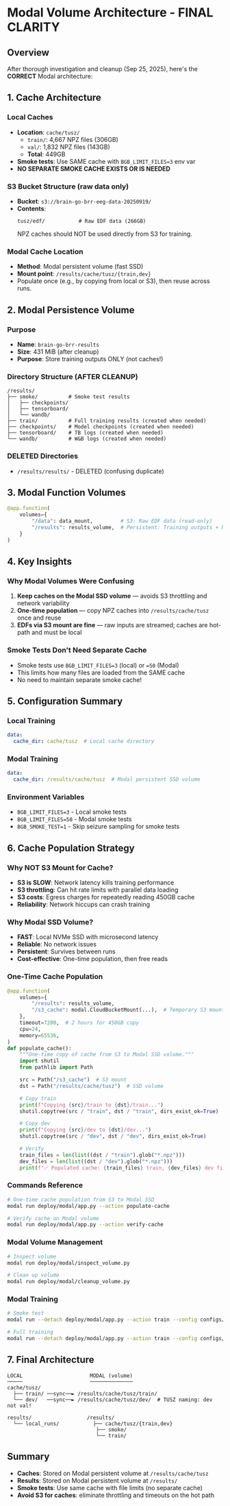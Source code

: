 # Modal Volume Architecture - FINAL CLARITY

## Overview
After thorough investigation and cleanup (Sep 25, 2025), here's the **CORRECT** Modal architecture:

## 1. Cache Architecture

### Local Caches
- **Location**: `cache/tusz/`
  - `train/`: 4,667 NPZ files (306GB)
  - `val/`: 1,832 NPZ files (143GB)
  - **Total**: 449GB
- **Smoke tests**: Use SAME cache with `BGB_LIMIT_FILES=3` env var
- **NO SEPARATE SMOKE CACHE EXISTS OR IS NEEDED**

### S3 Bucket Structure (raw data only)
- **Bucket**: `s3://brain-go-brr-eeg-data-20250919/`
- **Contents**:
  ```
  tusz/edf/           # Raw EDF data (266GB)
  ```
  NPZ caches should NOT be used directly from S3 for training.

### Modal Cache Location
- **Method**: Modal persistent volume (fast SSD)
- **Mount point**: `/results/cache/tusz/{train,dev}`
- Populate once (e.g., by copying from local or S3), then reuse across runs.

## 2. Modal Persistence Volume

### Purpose
- **Name**: `brain-go-brr-results`
- **Size**: 431 MiB (after cleanup)
- **Purpose**: Store training outputs ONLY (not caches!)

### Directory Structure (AFTER CLEANUP)
```
/results/
├── smoke/          # Smoke test results
│   ├── checkpoints/
│   ├── tensorboard/
│   └── wandb/
├── train/          # Full training results (created when needed)
├── checkpoints/    # Model checkpoints (created when needed)
├── tensorboard/    # TB logs (created when needed)
└── wandb/          # W&B logs (created when needed)
```

### DELETED Directories
- `/results/results/` - DELETED (confusing duplicate)

## 3. Modal Function Volumes

```python
@app.function(
    volumes={
        "/data": data_mount,         # S3: Raw EDF data (read‑only)
        "/results": results_volume,  # Persistent: Training outputs + NPZ caches
    }
)
```

## 4. Key Insights

### Why Modal Volumes Were Confusing
1. **Keep caches on the Modal SSD volume** — avoids S3 throttling and network variability
2. **One-time population** — copy NPZ caches into `/results/cache/tusz` once and reuse
3. **EDFs via S3 mount are fine** — raw inputs are streamed; caches are hot-path and must be local

### Smoke Tests Don't Need Separate Cache
- Smoke tests use `BGB_LIMIT_FILES=3` (local) or `=50` (Modal)
- This limits how many files are loaded from the SAME cache
- No need to maintain separate smoke cache!

## 5. Configuration Summary

### Local Training
```yaml
data:
  cache_dir: cache/tusz  # Local cache directory
```

### Modal Training
```yaml
data:
  cache_dir: /results/cache/tusz  # Modal persistent SSD volume
```

### Environment Variables
- `BGB_LIMIT_FILES=3` - Local smoke tests
- `BGB_LIMIT_FILES=50` - Modal smoke tests
- `BGB_SMOKE_TEST=1` - Skip seizure sampling for smoke tests

## 6. Cache Population Strategy

### Why NOT S3 Mount for Cache?
- **S3 is SLOW**: Network latency kills training performance
- **S3 throttling**: Can hit rate limits with parallel data loading
- **S3 costs**: Egress charges for repeatedly reading 450GB cache
- **Reliability**: Network hiccups can crash training

### Why Modal SSD Volume?
- **FAST**: Local NVMe SSD with microsecond latency
- **Reliable**: No network issues
- **Persistent**: Survives between runs
- **Cost-effective**: One-time population, then free reads

### One-Time Cache Population
```python
@app.function(
    volumes={
        "/results": results_volume,
        "/s3_cache": modal.CloudBucketMount(...),  # Temporary S3 mount
    },
    timeout=7200,  # 2 hours for 450GB copy
    cpu=24,
    memory=65536,
)
def populate_cache():
    """One-time copy of cache from S3 to Modal SSD volume."""
    import shutil
    from pathlib import Path

    src = Path("/s3_cache")  # S3 mount
    dst = Path("/results/cache/tusz")  # SSD volume

    # Copy train
    print(f"Copying {src}/train to {dst}/train...")
    shutil.copytree(src / "train", dst / "train", dirs_exist_ok=True)

    # Copy dev
    print(f"Copying {src}/dev to {dst}/dev...")
    shutil.copytree(src / "dev", dst / "dev", dirs_exist_ok=True)

    # Verify
    train_files = len(list((dst / "train").glob("*.npz")))
    dev_files = len(list((dst / "dev").glob("*.npz")))
    print(f"✅ Populated cache: {train_files} train, {dev_files} dev files")
```

### Commands Reference
```bash
# One-time cache population from S3 to Modal SSD
modal run deploy/modal/app.py --action populate-cache

# Verify cache on Modal volume
modal run deploy/modal/app.py --action verify-cache
```

### Modal Volume Management
```bash
# Inspect volume
modal run deploy/modal/inspect_volume.py

# Clean up volume
modal run deploy/modal/cleanup_volume.py
```

### Modal Training
```bash
# Smoke test
modal run --detach deploy/modal/app.py --action train --config configs/modal/smoke.yaml

# Full training
modal run --detach deploy/modal/app.py --action train --config configs/modal/train.yaml
```

## 7. Final Architecture

```
LOCAL                      MODAL (volume)
─────                      ──────────────
cache/tusz/
  ├── train/ ──sync──► /results/cache/tusz/train/
  └── dev/   ──sync──► /results/cache/tusz/dev/  # TUSZ naming: dev not val!

results/                  /results/
  └── local_runs/           ├── cache/tusz/{train,dev}
                             ├── smoke/
                             └── train/
```

## Summary
- **Caches**: Stored on Modal persistent volume at `/results/cache/tusz`
- **Results**: Stored on Modal persistent volume at `/results/`
- **Smoke tests**: Use same cache with file limits (no separate cache)
 - **Avoid S3 for caches**: eliminate throttling and timeouts on the hot path
